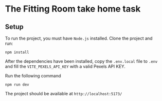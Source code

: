 # The Fitting Room take home task

## Setup

To run the project, you must have `Node.js` installed. Clone the project and run:

```
npm install
```

After the dependencies have been installed, copy the `.env.local` file to `.env` and fill the `VITE_PEXELS_API_KEY` with a valid Pexels API KEY.

Run the following command

```
npm run dev
```

The project should be available at `http://localhost:5173/`

